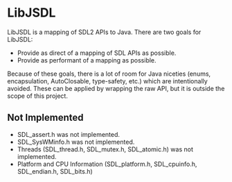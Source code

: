 LibJSDL
=======

LibJSDL is a mapping of SDL2 APIs to Java. There are two goals for LibJSDL:
* Provide as direct of a mapping of SDL APIs as possible.
* Provide as performant of a mapping as possible.

Because of these goals, there is a lot of room for Java niceties (enums, encapsulation, AutoClosable, type-safety, etc.)
which are intentionally avoided. These can be applied by wrapping the raw API,
but it is outside the scope of this project.

## Not Implemented
* SDL_assert.h was not implemented.
* SDL_SysWMinfo.h was not implemented.
* Threads (SDL_thread.h, SDL_mutex.h, SDL_atomic.h) was not implemented.
* Platform and CPU Information (SDL_platform.h, SDL_cpuinfo.h, SDL_endian.h, SDL_bits.h)
